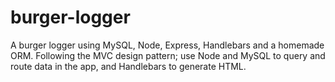 # burger-logger
A burger logger using MySQL, Node, Express, Handlebars and a homemade ORM. Following the MVC design pattern; use Node and MySQL to query and route data in the app, and Handlebars to generate HTML.
